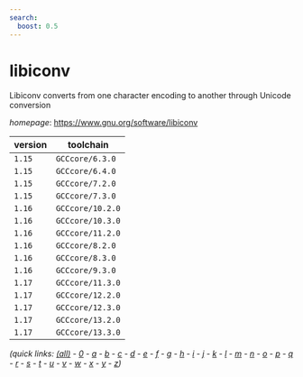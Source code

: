 ```yaml
---
search:
  boost: 0.5
---
```

# libiconv

Libiconv converts from one character encoding to another through Unicode conversion

*homepage*: <https://www.gnu.org/software/libiconv>

version | toolchain
--------|----------
``1.15`` | ``GCCcore/6.3.0``
``1.15`` | ``GCCcore/6.4.0``
``1.15`` | ``GCCcore/7.2.0``
``1.15`` | ``GCCcore/7.3.0``
``1.16`` | ``GCCcore/10.2.0``
``1.16`` | ``GCCcore/10.3.0``
``1.16`` | ``GCCcore/11.2.0``
``1.16`` | ``GCCcore/8.2.0``
``1.16`` | ``GCCcore/8.3.0``
``1.16`` | ``GCCcore/9.3.0``
``1.17`` | ``GCCcore/11.3.0``
``1.17`` | ``GCCcore/12.2.0``
``1.17`` | ``GCCcore/12.3.0``
``1.17`` | ``GCCcore/13.2.0``
``1.17`` | ``GCCcore/13.3.0``


*(quick links: [(all)](../index.md) - [0](../0/index.md) - [a](../a/index.md) - [b](../b/index.md) - [c](../c/index.md) - [d](../d/index.md) - [e](../e/index.md) - [f](../f/index.md) - [g](../g/index.md) - [h](../h/index.md) - [i](../i/index.md) - [j](../j/index.md) - [k](../k/index.md) - [l](../l/index.md) - [m](../m/index.md) - [n](../n/index.md) - [o](../o/index.md) - [p](../p/index.md) - [q](../q/index.md) - [r](../r/index.md) - [s](../s/index.md) - [t](../t/index.md) - [u](../u/index.md) - [v](../v/index.md) - [w](../w/index.md) - [x](../x/index.md) - [y](../y/index.md) - [z](../z/index.md))*

